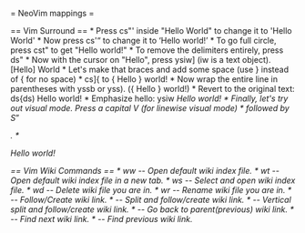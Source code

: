 = NeoVim mappings =

== Vim Surround ==
	* Press cs"' inside "Hello World" to change it to 'Hello World'
	* Now press cs'<q> to change it to <q>Hello world!</q>
	* To go full circle, press cst" to get "Hello world!"
	* To remove the delimiters entirely, press ds"
	* Now with the cursor on "Hello", press ysiw] (iw is a text object).  [Hello] World
	* Let's make that braces and add some space (use } instead of { for no space) 
	* cs]{ to { Hello } world!
	* Now wrap the entire line in parentheses with yssb or yss). ({ Hello } world!)
	* Revert to the original text: ds{ds) Hello world!
	* Emphasize hello: ysiw<em> <em>Hello</em> world!
	* Finally, let's try out visual mode. Press a capital V (for linewise visual mode)
	* followed by S<p class="important">.
	* <p class="important"> <em>Hello</em> world! </p>

== Vim Wiki Commands ==
	* <Leader>ww -- Open default wiki index file.
	* <Leader>wt -- Open default wiki index file in a new tab.
	* <Leader>ws -- Select and open wiki index file.
	* <Leader>wd -- Delete wiki file you are in.
	* <Leader>wr -- Rename wiki file you are in.
	* <Enter> -- Follow/Create wiki link.
	* <Shift-Enter> -- Split and follow/create wiki link.
	* <Ctrl-Enter> -- Vertical split and follow/create wiki link.
	* <Backspace> -- Go back to parent(previous) wiki link.
	* <Tab> -- Find next wiki link.
	* <Shift-Tab> -- Find previous wiki link.
